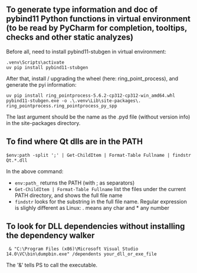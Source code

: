 ## To generate type information and doc of pybind11 Python functions in virtual environment (to be read by PyCharm for completion, tooltips, checks and other static analyzes)

Before all, need to install pybind11-stubgen in virtual environment:
```
.venv\Scripts\activate
uv pip install pybind11-stubgen
```

After that, install / upgrading the wheel (here: ring_point_process), and generate the pyi information: 
```
uv pip install ring_pointprocess-5.6.2-cp312-cp312-win_amd64.whl
pybind11-stubgen.exe -o .\.venv\Lib\site-packages\. ring_pointprocess.ring_pointprocess_py_spp    
```
The last argument should be the name as the .pyd file (without version info) in the site-packages directory.


## To find where Qt dlls are in the PATH

```
$env:path -split ';' | Get-ChildItem | Format-Table Fullname | findstr Qt.*.dll
```

In the above command: 
 * `env:path_` returns the PATH (with ; as separators)
 * `Get-ChildItem | Format-Table Fullname` list the files under the current PATH directory, and shows the full file name
 * `findstr` looks for the substring in the full file name. Regular expression is slighly different as Linux: . means any char and * any number

## To look for DLL dependencies without installing the dependency walker

```
 & "C:\Program Files (x86)\Microsoft Visual Studio 14.0\VC\bin\dumpbin.exe" /dependents your_dll_or_exe_file
```
The '&' tells PS to call the executable. 
